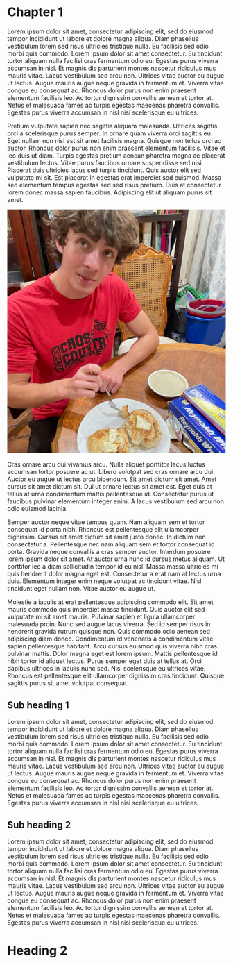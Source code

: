 # Chapter 1

Lorem ipsum dolor sit amet, consectetur adipiscing elit, sed do eiusmod tempor incididunt ut labore et dolore magna aliqua. Diam phasellus vestibulum lorem sed risus ultricies tristique nulla. Eu facilisis sed odio morbi quis commodo. Lorem ipsum dolor sit amet consectetur. Eu tincidunt tortor aliquam nulla facilisi cras fermentum odio eu. Egestas purus viverra accumsan in nisl. Et magnis dis parturient montes nascetur ridiculus mus mauris vitae. Lacus vestibulum sed arcu non. Ultrices vitae auctor eu augue ut lectus. Augue mauris augue neque gravida in fermentum et. Viverra vitae congue eu consequat ac. Rhoncus dolor purus non enim praesent elementum facilisis leo. Ac tortor dignissim convallis aenean et tortor at. Netus et malesuada fames ac turpis egestas maecenas pharetra convallis. Egestas purus viverra accumsan in nisl nisi scelerisque eu ultrices.

Pretium vulputate sapien nec sagittis aliquam malesuada. Ultrices sagittis orci a scelerisque purus semper. In ornare quam viverra orci sagittis eu. Eget nullam non nisi est sit amet facilisis magna. Quisque non tellus orci ac auctor. Rhoncus dolor purus non enim praesent elementum facilisis. Vitae et leo duis ut diam. Turpis egestas pretium aenean pharetra magna ac placerat vestibulum lectus. Vitae purus faucibus ornare suspendisse sed nisi. Placerat duis ultricies lacus sed turpis tincidunt. Quis auctor elit sed vulputate mi sit. Est placerat in egestas erat imperdiet sed euismod. Massa sed elementum tempus egestas sed sed risus pretium. Duis at consectetur lorem donec massa sapien faucibus. Adipiscing elit ut aliquam purus sit amet.

![alt text](image.png)

Cras ornare arcu dui vivamus arcu. Nulla aliquet porttitor lacus luctus accumsan tortor posuere ac ut. Libero volutpat sed cras ornare arcu dui. Auctor eu augue ut lectus arcu bibendum. Sit amet dictum sit amet. Amet cursus sit amet dictum sit. Dui ut ornare lectus sit amet est. Eget duis at tellus at urna condimentum mattis pellentesque id. Consectetur purus ut faucibus pulvinar elementum integer enim. A lacus vestibulum sed arcu non odio euismod lacinia.

Semper auctor neque vitae tempus quam. Nam aliquam sem et tortor consequat id porta nibh. Rhoncus est pellentesque elit ullamcorper dignissim. Cursus sit amet dictum sit amet justo donec. In dictum non consectetur a. Pellentesque nec nam aliquam sem et tortor consequat id porta. Gravida neque convallis a cras semper auctor. Interdum posuere lorem ipsum dolor sit amet. At auctor urna nunc id cursus metus aliquam. Ut porttitor leo a diam sollicitudin tempor id eu nisl. Massa massa ultricies mi quis hendrerit dolor magna eget est. Consectetur a erat nam at lectus urna duis. Elementum integer enim neque volutpat ac tincidunt vitae. Nisl tincidunt eget nullam non. Vitae auctor eu augue ut.

Molestie a iaculis at erat pellentesque adipiscing commodo elit. Sit amet mauris commodo quis imperdiet massa tincidunt. Quis auctor elit sed vulputate mi sit amet mauris. Pulvinar sapien et ligula ullamcorper malesuada proin. Nunc sed augue lacus viverra. Sed id semper risus in hendrerit gravida rutrum quisque non. Quis commodo odio aenean sed adipiscing diam donec. Condimentum id venenatis a condimentum vitae sapien pellentesque habitant. Arcu cursus euismod quis viverra nibh cras pulvinar mattis. Dolor magna eget est lorem ipsum. Mattis pellentesque id nibh tortor id aliquet lectus. Purus semper eget duis at tellus at. Orci dapibus ultrices in iaculis nunc sed. Nisi scelerisque eu ultrices vitae. Rhoncus est pellentesque elit ullamcorper dignissim cras tincidunt. Quisque sagittis purus sit amet volutpat consequat.

## Sub heading 1

Lorem ipsum dolor sit amet, consectetur adipiscing elit, sed do eiusmod tempor incididunt ut labore et dolore magna aliqua. Diam phasellus vestibulum lorem sed risus ultricies tristique nulla. Eu facilisis sed odio morbi quis commodo. Lorem ipsum dolor sit amet consectetur. Eu tincidunt tortor aliquam nulla facilisi cras fermentum odio eu. Egestas purus viverra accumsan in nisl. Et magnis dis parturient montes nascetur ridiculus mus mauris vitae. Lacus vestibulum sed arcu non. Ultrices vitae auctor eu augue ut lectus. Augue mauris augue neque gravida in fermentum et. Viverra vitae congue eu consequat ac. Rhoncus dolor purus non enim praesent elementum facilisis leo. Ac tortor dignissim convallis aenean et tortor at. Netus et malesuada fames ac turpis egestas maecenas pharetra convallis. Egestas purus viverra accumsan in nisl nisi scelerisque eu ultrices.

## Sub heading 2

Lorem ipsum dolor sit amet, consectetur adipiscing elit, sed do eiusmod tempor incididunt ut labore et dolore magna aliqua. Diam phasellus vestibulum lorem sed risus ultricies tristique nulla. Eu facilisis sed odio morbi quis commodo. Lorem ipsum dolor sit amet consectetur. Eu tincidunt tortor aliquam nulla facilisi cras fermentum odio eu. Egestas purus viverra accumsan in nisl. Et magnis dis parturient montes nascetur ridiculus mus mauris vitae. Lacus vestibulum sed arcu non. Ultrices vitae auctor eu augue ut lectus. Augue mauris augue neque gravida in fermentum et. Viverra vitae congue eu consequat ac. Rhoncus dolor purus non enim praesent elementum facilisis leo. Ac tortor dignissim convallis aenean et tortor at. Netus et malesuada fames ac turpis egestas maecenas pharetra convallis. Egestas purus viverra accumsan in nisl nisi scelerisque eu ultrices.

# Heading 2